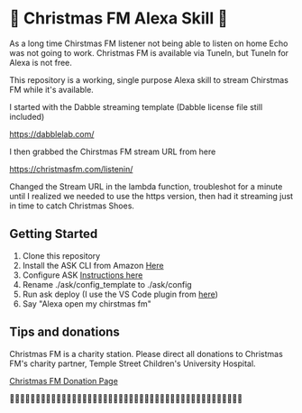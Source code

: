 # 🎄 Christmas FM Alexa Skill 🎄

As a long time Chirstmas FM listener not being able to listen on home Echo was not going to work. Christmas FM is available via TuneIn, but TuneIn for Alexa is not free. 

This repository is a working, single purpose Alexa skill to stream Chirstmas FM while it's available. 

I started with the Dabble streaming template (Dabble license file still included)

https://dabblelab.com/

I then grabbed the Chirstmas FM stream URL from here

https://christmasfm.com/listenin/

Changed the Stream URL in the lambda function, troubleshot for a minute until I realized we needed to use the https version, then had it streaming just in time to catch Christmas Shoes. 

## Getting Started

1) Clone this repository
2) Install the ASK CLI from Amazon [Here](https://developer.amazon.com/docs/smapi/quick-start-alexa-skills-kit-command-line-interface.html)
3) Configure ASK [Instructions here](https://developer.amazon.com/docs/smapi/quick-start-alexa-skills-kit-command-line-interface.html)
3) Rename ./ask/config_template to ./ask/config
4) Run ask deploy (I use the VS Code plugin from [here](https://marketplace.visualstudio.com/items?itemName=ask-toolkit.alexa-skills-kit-toolkit))
5) Say "Alexa open my chirstmas fm"

## Tips and donations
Christmas FM is a charity station. Please direct all donations to Christmas FM's charity partner, Temple Street Children's University Hospital. 

[Christmas FM Donation Page](https://www.templestreet.ie/Christmasfm/?utm_source=christmasfm.com&utm_medium=main_menu_link)

🎄🎄🎄🎄🎄🎄🎄🎄🎄🎄🎄🎄🎄🎄🎄🎄🎄🎄🎄🎄🎄🎄🎄🎄🎄🎄🎄🎄🎄🎄🎄🎄🎄🎄🎄🎄🎄🎄🎄🎄🎄🎄🎄🎄🎄
